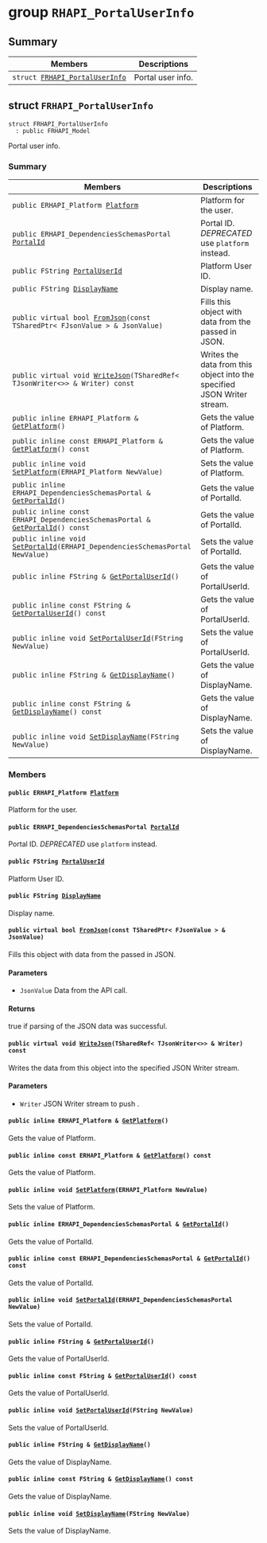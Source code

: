 # group `RHAPI_PortalUserInfo` <a id="group__RHAPI__PortalUserInfo"></a>

## Summary

 Members                        | Descriptions                                
--------------------------------|---------------------------------------------
`struct `[`FRHAPI_PortalUserInfo`](#structFRHAPI__PortalUserInfo) | Portal user info.

## struct `FRHAPI_PortalUserInfo` <a id="structFRHAPI__PortalUserInfo"></a>

```
struct FRHAPI_PortalUserInfo
  : public FRHAPI_Model
```

Portal user info.

### Summary

 Members                        | Descriptions                                
--------------------------------|---------------------------------------------
`public ERHAPI_Platform `[`Platform`](#structFRHAPI__PortalUserInfo_1aa73e914e330ab525ca2662631fe1cc06) | Platform for the user.
`public ERHAPI_DependenciesSchemasPortal `[`PortalId`](#structFRHAPI__PortalUserInfo_1af0233dbd7f509062dcf36313611ea286) | Portal ID. *DEPRECATED* use `platform` instead.
`public FString `[`PortalUserId`](#structFRHAPI__PortalUserInfo_1a6733dd0ddc41200cf750f32de0b83dab) | Platform User ID.
`public FString `[`DisplayName`](#structFRHAPI__PortalUserInfo_1a0ba620f7ad0e76fa03651b52221672d0) | Display name.
`public virtual bool `[`FromJson`](#structFRHAPI__PortalUserInfo_1a157222df92a9e58a8a7f4e86a8451e6e)`(const TSharedPtr< FJsonValue > & JsonValue)` | Fills this object with data from the passed in JSON.
`public virtual void `[`WriteJson`](#structFRHAPI__PortalUserInfo_1a2344390b2002ec9ee2cfcb5fc80d346d)`(TSharedRef< TJsonWriter<>> & Writer) const` | Writes the data from this object into the specified JSON Writer stream.
`public inline ERHAPI_Platform & `[`GetPlatform`](#structFRHAPI__PortalUserInfo_1a3f453744df9708c61b8d4cbc145eb71a)`()` | Gets the value of Platform.
`public inline const ERHAPI_Platform & `[`GetPlatform`](#structFRHAPI__PortalUserInfo_1a40e45a21d723e554b55aa7a41b4af6d1)`() const` | Gets the value of Platform.
`public inline void `[`SetPlatform`](#structFRHAPI__PortalUserInfo_1aa5016a42a179303e547de00d3d6a1134)`(ERHAPI_Platform NewValue)` | Sets the value of Platform.
`public inline ERHAPI_DependenciesSchemasPortal & `[`GetPortalId`](#structFRHAPI__PortalUserInfo_1a9d1356770916296ce708f009273a37eb)`()` | Gets the value of PortalId.
`public inline const ERHAPI_DependenciesSchemasPortal & `[`GetPortalId`](#structFRHAPI__PortalUserInfo_1af6f98c6f6ac2cf9e5de6510e2217681a)`() const` | Gets the value of PortalId.
`public inline void `[`SetPortalId`](#structFRHAPI__PortalUserInfo_1af0b57cfbb402e0ff9a4c90a27203f43a)`(ERHAPI_DependenciesSchemasPortal NewValue)` | Sets the value of PortalId.
`public inline FString & `[`GetPortalUserId`](#structFRHAPI__PortalUserInfo_1a02293533e662c590c4d1434fa698c8e8)`()` | Gets the value of PortalUserId.
`public inline const FString & `[`GetPortalUserId`](#structFRHAPI__PortalUserInfo_1add30541439590b909bdcff70ceaed762)`() const` | Gets the value of PortalUserId.
`public inline void `[`SetPortalUserId`](#structFRHAPI__PortalUserInfo_1a94df2aa5c3d86b04e197424b6c87aef4)`(FString NewValue)` | Sets the value of PortalUserId.
`public inline FString & `[`GetDisplayName`](#structFRHAPI__PortalUserInfo_1a2db99b60ec4b0ee6d486bfcc92499af1)`()` | Gets the value of DisplayName.
`public inline const FString & `[`GetDisplayName`](#structFRHAPI__PortalUserInfo_1a3748a4f9b1fe44030fc16bce07e5f092)`() const` | Gets the value of DisplayName.
`public inline void `[`SetDisplayName`](#structFRHAPI__PortalUserInfo_1a21b0a04d9950ed600c1b0b76d3863475)`(FString NewValue)` | Sets the value of DisplayName.

### Members

#### `public ERHAPI_Platform `[`Platform`](#structFRHAPI__PortalUserInfo_1aa73e914e330ab525ca2662631fe1cc06) <a id="structFRHAPI__PortalUserInfo_1aa73e914e330ab525ca2662631fe1cc06"></a>

Platform for the user.

#### `public ERHAPI_DependenciesSchemasPortal `[`PortalId`](#structFRHAPI__PortalUserInfo_1af0233dbd7f509062dcf36313611ea286) <a id="structFRHAPI__PortalUserInfo_1af0233dbd7f509062dcf36313611ea286"></a>

Portal ID. *DEPRECATED* use `platform` instead.

#### `public FString `[`PortalUserId`](#structFRHAPI__PortalUserInfo_1a6733dd0ddc41200cf750f32de0b83dab) <a id="structFRHAPI__PortalUserInfo_1a6733dd0ddc41200cf750f32de0b83dab"></a>

Platform User ID.

#### `public FString `[`DisplayName`](#structFRHAPI__PortalUserInfo_1a0ba620f7ad0e76fa03651b52221672d0) <a id="structFRHAPI__PortalUserInfo_1a0ba620f7ad0e76fa03651b52221672d0"></a>

Display name.

#### `public virtual bool `[`FromJson`](#structFRHAPI__PortalUserInfo_1a157222df92a9e58a8a7f4e86a8451e6e)`(const TSharedPtr< FJsonValue > & JsonValue)` <a id="structFRHAPI__PortalUserInfo_1a157222df92a9e58a8a7f4e86a8451e6e"></a>

Fills this object with data from the passed in JSON.

#### Parameters
* `JsonValue` Data from the API call.

#### Returns
true if parsing of the JSON data was successful.

#### `public virtual void `[`WriteJson`](#structFRHAPI__PortalUserInfo_1a2344390b2002ec9ee2cfcb5fc80d346d)`(TSharedRef< TJsonWriter<>> & Writer) const` <a id="structFRHAPI__PortalUserInfo_1a2344390b2002ec9ee2cfcb5fc80d346d"></a>

Writes the data from this object into the specified JSON Writer stream.

#### Parameters
* `Writer` JSON Writer stream to push .

#### `public inline ERHAPI_Platform & `[`GetPlatform`](#structFRHAPI__PortalUserInfo_1a3f453744df9708c61b8d4cbc145eb71a)`()` <a id="structFRHAPI__PortalUserInfo_1a3f453744df9708c61b8d4cbc145eb71a"></a>

Gets the value of Platform.

#### `public inline const ERHAPI_Platform & `[`GetPlatform`](#structFRHAPI__PortalUserInfo_1a40e45a21d723e554b55aa7a41b4af6d1)`() const` <a id="structFRHAPI__PortalUserInfo_1a40e45a21d723e554b55aa7a41b4af6d1"></a>

Gets the value of Platform.

#### `public inline void `[`SetPlatform`](#structFRHAPI__PortalUserInfo_1aa5016a42a179303e547de00d3d6a1134)`(ERHAPI_Platform NewValue)` <a id="structFRHAPI__PortalUserInfo_1aa5016a42a179303e547de00d3d6a1134"></a>

Sets the value of Platform.

#### `public inline ERHAPI_DependenciesSchemasPortal & `[`GetPortalId`](#structFRHAPI__PortalUserInfo_1a9d1356770916296ce708f009273a37eb)`()` <a id="structFRHAPI__PortalUserInfo_1a9d1356770916296ce708f009273a37eb"></a>

Gets the value of PortalId.

#### `public inline const ERHAPI_DependenciesSchemasPortal & `[`GetPortalId`](#structFRHAPI__PortalUserInfo_1af6f98c6f6ac2cf9e5de6510e2217681a)`() const` <a id="structFRHAPI__PortalUserInfo_1af6f98c6f6ac2cf9e5de6510e2217681a"></a>

Gets the value of PortalId.

#### `public inline void `[`SetPortalId`](#structFRHAPI__PortalUserInfo_1af0b57cfbb402e0ff9a4c90a27203f43a)`(ERHAPI_DependenciesSchemasPortal NewValue)` <a id="structFRHAPI__PortalUserInfo_1af0b57cfbb402e0ff9a4c90a27203f43a"></a>

Sets the value of PortalId.

#### `public inline FString & `[`GetPortalUserId`](#structFRHAPI__PortalUserInfo_1a02293533e662c590c4d1434fa698c8e8)`()` <a id="structFRHAPI__PortalUserInfo_1a02293533e662c590c4d1434fa698c8e8"></a>

Gets the value of PortalUserId.

#### `public inline const FString & `[`GetPortalUserId`](#structFRHAPI__PortalUserInfo_1add30541439590b909bdcff70ceaed762)`() const` <a id="structFRHAPI__PortalUserInfo_1add30541439590b909bdcff70ceaed762"></a>

Gets the value of PortalUserId.

#### `public inline void `[`SetPortalUserId`](#structFRHAPI__PortalUserInfo_1a94df2aa5c3d86b04e197424b6c87aef4)`(FString NewValue)` <a id="structFRHAPI__PortalUserInfo_1a94df2aa5c3d86b04e197424b6c87aef4"></a>

Sets the value of PortalUserId.

#### `public inline FString & `[`GetDisplayName`](#structFRHAPI__PortalUserInfo_1a2db99b60ec4b0ee6d486bfcc92499af1)`()` <a id="structFRHAPI__PortalUserInfo_1a2db99b60ec4b0ee6d486bfcc92499af1"></a>

Gets the value of DisplayName.

#### `public inline const FString & `[`GetDisplayName`](#structFRHAPI__PortalUserInfo_1a3748a4f9b1fe44030fc16bce07e5f092)`() const` <a id="structFRHAPI__PortalUserInfo_1a3748a4f9b1fe44030fc16bce07e5f092"></a>

Gets the value of DisplayName.

#### `public inline void `[`SetDisplayName`](#structFRHAPI__PortalUserInfo_1a21b0a04d9950ed600c1b0b76d3863475)`(FString NewValue)` <a id="structFRHAPI__PortalUserInfo_1a21b0a04d9950ed600c1b0b76d3863475"></a>

Sets the value of DisplayName.

